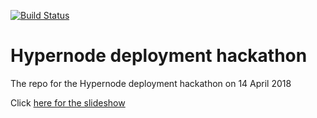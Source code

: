 [![Build Status](https://travis-ci.org/Hypernode/hypernode-deployment-hackathon.svg?branch=master)](https://travis-ci.org/Hypernode/hypernode-deployment-hackathon)

# Hypernode deployment hackathon

The repo for the Hypernode deployment hackathon on 14 April 2018

Click [here for the slideshow](https://nbviewer.jupyter.org/format/slides/github/Hypernode/hypernode-deployment-hackathon/blob/master/slides/presentation.ipynb)
